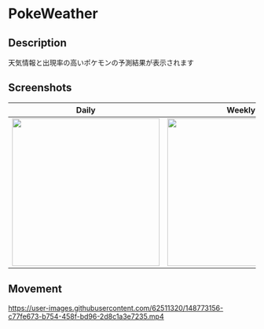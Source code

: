 # PokeWeather
## Description
天気情報と出現率の高いポケモンの予測結果が表示されます

## Screenshots
| Daily | Weekly|
|----|----|
|<img src="https://user-images.githubusercontent.com/62511320/148772805-b08d36ba-e81d-4a31-8206-bcd473ce831e.jpg" width=300dp>|<img src="https://user-images.githubusercontent.com/62511320/148772786-6fa87c70-613c-4e19-84bf-6166b08f6c2a.jpg" width=300dp>|

## Movement
https://user-images.githubusercontent.com/62511320/148773156-c77fe673-b754-458f-bd96-2d8c1a3e7235.mp4


